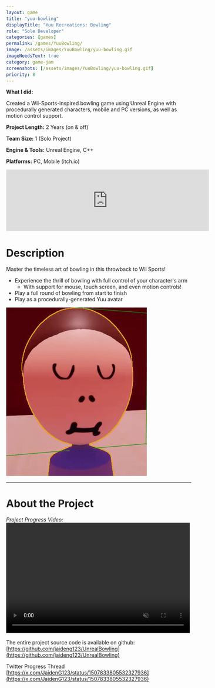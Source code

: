 ```yaml
---
layout: game
title: "yuu-bowling"
displayTitle: "Yuu Recreations: Bowling"
role: "Sole Developer"
categories: [games]
permalink: /games/YuuBowling/
image: /assets/images/YuuBowling/yuu-bowling.gif
imageNeedsText: true
category: game-jam
screenshots: [/assets/images/YuuBowling/yuu-bowling.gif]
priority: 8 
---
```

**What I did:** 

Created a Wii-Sports-inspired bowling game using Unreal Engine with procedurally generated characters, mobile and PC versions, as well as motion control support.

**Project Length:** 2 Years (on & off)

**Team Size:** 1 (Solo Project)

**Engine & Tools:** Unreal Engine, C++

**Platforms:** PC, Mobile (itch.io)
<!--more-->


<div class="itch-container">
<iframe frameborder="0" src="https://itch.io/embed/3194656?bg_color=e37c7c&amp;fg_color=322626&amp;link_color=f90606&amp;border_color=ce6d6d" width="552" height="167"><a href="https://jaideng123.itch.io/yuu-recreations-bowling">Yuu Recreations Bowling by Jaiden Gerig</a></iframe>
</div>

# Description

Master the timeless art of bowling in this throwback to Wii Sports!

* Experience the thrill of bowling with full control of your character's arm
  * With support for mouse, touch screen, and even motion controls!
* Play a full round of bowling from start to finish
* Play as a procedurally-generated Yuu avatar

![Another Gif of Gameplay](/assets/images/YuuBowling/yuu-bowling-yuu.gif)


---
# About the Project

*Project Progress Video:*
<video width="500" height="300" controls autoplay loop muted>
  <source src="/assets/images/YuuBowling/yuu-bowling-progress.mp4" type="video/mp4">
</video>

The entire project source code is available on github: [https://github.com/jaideng123/UnrealBowling](https://github.com/jaideng123/UnrealBowling)

Twitter Progress Thread [https://x.com/JaidenG123/status/1507833805532327936](https://x.com/JaidenG123/status/1507833805532327936)